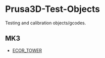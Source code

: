 # Prusa3D-Test-Objects
Testing and calibration objects/gcodes.


## MK3

* [ECOR_TOWER](./MK3/ECOR_TOWER/)
